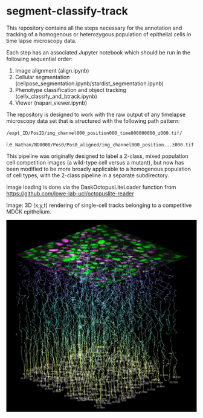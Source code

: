 # segment-classify-track

This repository contains all the steps necessary for the annotation and tracking of a homogenous or heterozygous population of epithelial cells in time lapse microscopy data.

Each step has an associated Jupyter notebook which should be run in the following sequential order:

1. Image alignment (align.ipynb)
2. Cellular segmentation (cellpose_segmentation.ipynb/stardist_segmentation.ipynb)
3. Phenotype classification and object tracking (cellx_classify_and_btrack.ipynb)
4. Viewer (napari_viewer.ipynb)

The repository is designed to work with the raw output of any timelapse microscopy data set that is structured with the following path pattern:

`/expt_ID/PosID/img_channel000_position000_time000000000_z000.tif/`


i.e. `Nathan/ND0000/Pos0/Pos0_aligned/img_channel000_position...z000.tif`

This pipeline was originally designed to label a 2-class, mixed population cell competition images (a wild-type cell versus a mutant), but now has been modified to be more broadly applicable to a homogenous population of cell types, with the 2-class pipeline in a separate subdirectory.

Image loading is done via the DaskOctopusLiteLoader function from https://github.com/lowe-lab-ucl/octopuslite-reader

Image: 3D (x,y,t) rendering of single-cell tracks belonging to a competitive MDCK epithelium.

![](tracks_hd.png)
